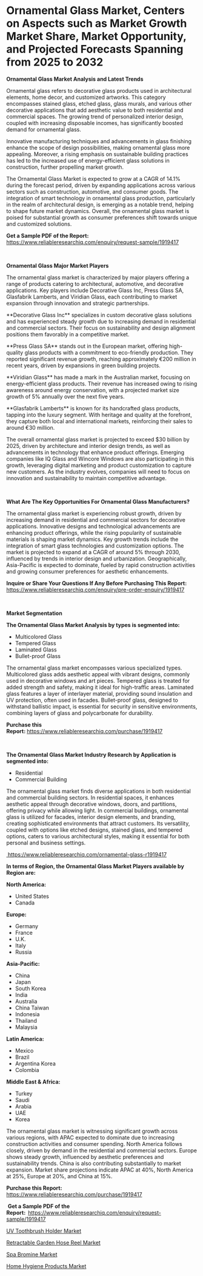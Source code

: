 <p><h1>Ornamental Glass Market, Centers on Aspects such as Market Growth Market Share, Market Opportunity, and Projected Forecasts Spanning from 2025 to 2032</h1></p><p><strong>Ornamental Glass Market Analysis and Latest Trends</strong></p>
<p><p>Ornamental glass refers to decorative glass products used in architectural elements, home decor, and customized artworks. This category encompasses stained glass, etched glass, glass murals, and various other decorative applications that add aesthetic value to both residential and commercial spaces. The growing trend of personalized interior design, coupled with increasing disposable incomes, has significantly boosted demand for ornamental glass. </p><p>Innovative manufacturing techniques and advancements in glass finishing enhance the scope of design possibilities, making ornamental glass more appealing. Moreover, a rising emphasis on sustainable building practices has led to the increased use of energy-efficient glass solutions in construction, further propelling market growth. </p><p>The Ornamental Glass Market is expected to grow at a CAGR of 14.1% during the forecast period, driven by expanding applications across various sectors such as construction, automotive, and consumer goods. The integration of smart technology in ornamental glass production, particularly in the realm of architectural design, is emerging as a notable trend, helping to shape future market dynamics. Overall, the ornamental glass market is poised for substantial growth as consumer preferences shift towards unique and customized solutions.</p></p>
<p><strong>Get a Sample PDF of the Report:&nbsp;</strong> <a href="https://www.reliableresearchiq.com/enquiry/request-sample/1919417?utm_campaign=103&utm_medium=2&utm_source=Github&utm_content=ia&utm_term=08022025&utm_id=ornamental-glass">https://www.reliableresearchiq.com/enquiry/request-sample/1919417</a></p>
<p>&nbsp;</p>
<p><strong>Ornamental Glass Major Market Players</strong></p>
<p><p>The ornamental glass market is characterized by major players offering a range of products catering to architectural, automotive, and decorative applications. Key players include Decorative Glass Inc, Press Glass SA, Glasfabrik Lamberts, and Viridian Glass, each contributing to market expansion through innovation and strategic partnerships.</p><p>**Decorative Glass Inc** specializes in custom decorative glass solutions and has experienced steady growth due to increasing demand in residential and commercial sectors. Their focus on sustainability and design alignment positions them favorably in a competitive market.</p><p>**Press Glass SA** stands out in the European market, offering high-quality glass products with a commitment to eco-friendly production. They reported significant revenue growth, reaching approximately €200 million in recent years, driven by expansions in green building projects.</p><p>**Viridian Glass** has made a mark in the Australian market, focusing on energy-efficient glass products. Their revenue has increased owing to rising awareness around energy conservation, with a projected market size growth of 5% annually over the next five years.</p><p>**Glasfabrik Lamberts** is known for its handcrafted glass products, tapping into the luxury segment. With heritage and quality at the forefront, they capture both local and international markets, reinforcing their sales to around €30 million.</p><p>The overall ornamental glass market is projected to exceed $30 billion by 2025, driven by architecture and interior design trends, as well as advancements in technology that enhance product offerings. Emerging companies like IQ Glass and Wincore Windows are also participating in this growth, leveraging digital marketing and product customization to capture new customers. As the industry evolves, companies will need to focus on innovation and sustainability to maintain competitive advantage.</p></p>
<p>&nbsp;</p>
<p><strong>What Are The Key Opportunities For Ornamental Glass Manufacturers?</strong></p>
<p><p>The ornamental glass market is experiencing robust growth, driven by increasing demand in residential and commercial sectors for decorative applications. Innovative designs and technological advancements are enhancing product offerings, while the rising popularity of sustainable materials is shaping market dynamics. Key growth trends include the integration of smart glass technologies and customization options. The market is projected to expand at a CAGR of around 5% through 2030, influenced by trends in interior design and urbanization. Geographically, Asia-Pacific is expected to dominate, fueled by rapid construction activities and growing consumer preferences for aesthetic enhancements.</p></p>
<p><strong>Inquire or Share Your Questions If Any Before Purchasing This Report:</strong> <a href="https://www.reliableresearchiq.com/enquiry/pre-order-enquiry/1919417?utm_campaign=103&utm_medium=2&utm_source=Github&utm_content=ia&utm_term=08022025&utm_id=ornamental-glass">https://www.reliableresearchiq.com/enquiry/pre-order-enquiry/1919417</a></p>
<p>&nbsp;</p>
<p><strong>Market Segmentation</strong></p>
<p><strong>The Ornamental Glass Market Analysis by types is segmented into:</strong></p>
<p><ul><li>Multicolored Glass</li><li>Tempered Glass</li><li>Laminated Glass</li><li>Bullet-proof Glass</li></ul></p>
<p><p>The ornamental glass market encompasses various specialized types. Multicolored glass adds aesthetic appeal with vibrant designs, commonly used in decorative windows and art pieces. Tempered glass is treated for added strength and safety, making it ideal for high-traffic areas. Laminated glass features a layer of interlayer material, providing sound insulation and UV protection, often used in facades. Bullet-proof glass, designed to withstand ballistic impact, is essential for security in sensitive environments, combining layers of glass and polycarbonate for durability.</p></p>
<p><strong>Purchase this Report:&nbsp;</strong><a href="https://www.reliableresearchiq.com/purchase/1919417?utm_campaign=103&utm_medium=2&utm_source=Github&utm_content=ia&utm_term=08022025&utm_id=ornamental-glass">https://www.reliableresearchiq.com/purchase/1919417</a></p>
<p>&nbsp;</p>
<p><strong>The Ornamental Glass Market Industry Research by Application is segmented into:</strong></p>
<p><ul><li>Residential</li><li>Commercial Building</li></ul></p>
<p><p>The ornamental glass market finds diverse applications in both residential and commercial building sectors. In residential spaces, it enhances aesthetic appeal through decorative windows, doors, and partitions, offering privacy while allowing light. In commercial buildings, ornamental glass is utilized for facades, interior design elements, and branding, creating sophisticated environments that attract customers. Its versatility, coupled with options like etched designs, stained glass, and tempered options, caters to various architectural styles, making it essential for both personal and business settings.</p></p>
<p><a href="https://www.reliableresearchiq.com/ornamental-glass-r1919417?utm_campaign=103&utm_medium=2&utm_source=Github&utm_content=ia&utm_term=08022025&utm_id=ornamental-glass">&nbsp;https://www.reliableresearchiq.com/ornamental-glass-r1919417</a></p>
<p><strong>In terms of Region, the Ornamental Glass Market Players available by Region are:</strong></p>
<p>
    <p> <strong> North America: </strong>
        <ul>
            <li>United States</li>
            <li>Canada</li>
        </ul>
        </p> 
    <p> <strong> Europe: </strong>
        <ul>
            <li>Germany</li>
            <li>France</li>
            <li>U.K.</li>
            <li>Italy</li>
            <li>Russia</li>
        </ul>
        </p> 
    <p> <strong> Asia-Pacific: </strong>
        <ul>
            <li>China</li>
            <li>Japan</li>
            <li>South Korea</li>
            <li>India</li>
            <li>Australia</li>
            <li>China Taiwan</li>
            <li>Indonesia</li>
            <li>Thailand</li>
            <li>Malaysia</li>
        </ul>
        </p> 
    <p> <strong> Latin America: </strong>
        <ul>
            <li>Mexico</li>
            <li>Brazil</li>
            <li>Argentina Korea</li>
            <li>Colombia</li>
        </ul>
        </p> 
    <p> <strong> Middle East & Africa: </strong>
        <ul>
            <li>Turkey</li>
            <li>Saudi</li>
            <li>Arabia</li>
            <li>UAE</li>
            <li>Korea</li>
        </ul>
    </p>
    </p>
<p><p>The ornamental glass market is witnessing significant growth across various regions, with APAC expected to dominate due to increasing construction activities and consumer spending. North America follows closely, driven by demand in the residential and commercial sectors. Europe shows steady growth, influenced by aesthetic preferences and sustainability trends. China is also contributing substantially to market expansion. Market share projections indicate APAC at 40%, North America at 25%, Europe at 20%, and China at 15%.</p></p>
<p><strong>Purchase this Report: </strong><a href="https://www.reliableresearchiq.com/purchase/1919417?utm_campaign=103&utm_medium=2&utm_source=Github&utm_content=ia&utm_term=08022025&utm_id=ornamental-glass">https://www.reliableresearchiq.com/purchase/1919417</a></p>
<p>&nbsp;<strong>Get a Sample PDF of the Report:&nbsp;&nbsp;</strong><a href="https://www.reliableresearchiq.com/enquiry/request-sample/1919417?utm_campaign=103&utm_medium=2&utm_source=Github&utm_content=ia&utm_term=08022025&utm_id=ornamental-glass">https://www.reliableresearchiq.com/enquiry/request-sample/1919417</a></p>
<p><strong></strong></p>
<p><p><a href="https://github.com/theriiawande/Market-Research-Report-List-1/blob/main/uv-toothbrush-holder-market.md?utm_campaign=103&utm_medium=2&utm_source=Github&utm_content=ia&utm_term=08022025&utm_id=ornamental-glass">UV Toothbrush Holder Market</a></p><p><a href="https://github.com/ypumgtoivo/Market-Research-Report-List-1/blob/main/retractable-garden-hose-reel-market.md?utm_campaign=103&utm_medium=2&utm_source=Github&utm_content=ia&utm_term=08022025&utm_id=ornamental-glass">Retractable Garden Hose Reel Market</a></p><p><a href="https://github.com/gadhoknen/Market-Research-Report-List-1/blob/main/spa-bromine-market.md?utm_campaign=103&utm_medium=2&utm_source=Github&utm_content=ia&utm_term=08022025&utm_id=ornamental-glass">Spa Bromine Market</a></p><p><a href="https://github.com/huelarnzeba29/Market-Research-Report-List-1/blob/main/home-hygiene-products-market.md?utm_campaign=103&utm_medium=2&utm_source=Github&utm_content=ia&utm_term=08022025&utm_id=ornamental-glass">Home Hygiene Products Market</a></p></p>